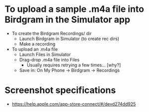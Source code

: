 # To upload a sample .m4a file into Birdgram in the Simulator app
- To create the Birdgram Recordings/ dir
  - Launch Birdgram in Simulator (to create rec dirs)
  - Make a recording
- To upload an .m4a file
  - Launch Files in Simulator
  - Drag-drop .m4a file into Files
    - Usually requires retrying a few times... [why?]
  - Save in: On My Phone -> Birdgram -> Recordings

# Screenshot specifications
- https://help.apple.com/app-store-connect/#/devd274dd925
